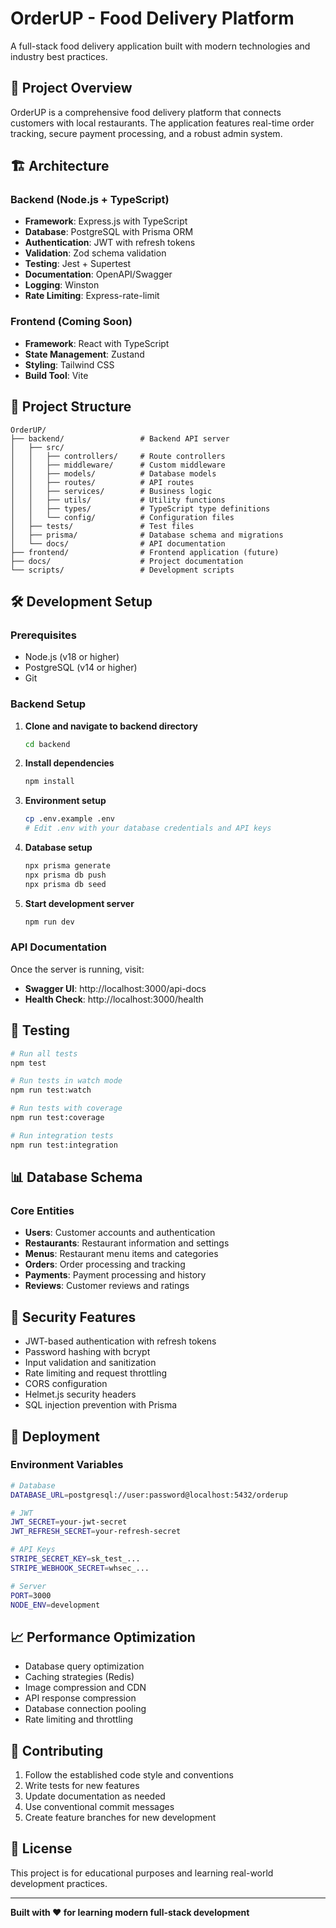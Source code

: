 # OrderUP - Food Delivery Platform

A full-stack food delivery application built with modern technologies and industry best practices.

## 🚀 Project Overview

OrderUP is a comprehensive food delivery platform that connects customers with local restaurants. The application features real-time order tracking, secure payment processing, and a robust admin system.

## 🏗️ Architecture

### Backend (Node.js + TypeScript)
- **Framework**: Express.js with TypeScript
- **Database**: PostgreSQL with Prisma ORM
- **Authentication**: JWT with refresh tokens
- **Validation**: Zod schema validation
- **Testing**: Jest + Supertest
- **Documentation**: OpenAPI/Swagger
- **Logging**: Winston
- **Rate Limiting**: Express-rate-limit

### Frontend (Coming Soon)
- **Framework**: React with TypeScript
- **State Management**: Zustand
- **Styling**: Tailwind CSS
- **Build Tool**: Vite

## 📁 Project Structure

```
OrderUP/
├── backend/                 # Backend API server
│   ├── src/
│   │   ├── controllers/     # Route controllers
│   │   ├── middleware/      # Custom middleware
│   │   ├── models/          # Database models
│   │   ├── routes/          # API routes
│   │   ├── services/        # Business logic
│   │   ├── utils/           # Utility functions
│   │   ├── types/           # TypeScript type definitions
│   │   └── config/          # Configuration files
│   ├── tests/               # Test files
│   ├── prisma/              # Database schema and migrations
│   └── docs/                # API documentation
├── frontend/                # Frontend application (future)
├── docs/                    # Project documentation
└── scripts/                 # Development scripts
```

## 🛠️ Development Setup

### Prerequisites
- Node.js (v18 or higher)
- PostgreSQL (v14 or higher)
- Git

### Backend Setup

1. **Clone and navigate to backend directory**
   ```bash
   cd backend
   ```

2. **Install dependencies**
   ```bash
   npm install
   ```

3. **Environment setup**
   ```bash
   cp .env.example .env
   # Edit .env with your database credentials and API keys
   ```

4. **Database setup**
   ```bash
   npx prisma generate
   npx prisma db push
   npx prisma db seed
   ```

5. **Start development server**
   ```bash
   npm run dev
   ```

### API Documentation
Once the server is running, visit:
- **Swagger UI**: http://localhost:3000/api-docs
- **Health Check**: http://localhost:3000/health

## 🧪 Testing

```bash
# Run all tests
npm test

# Run tests in watch mode
npm run test:watch

# Run tests with coverage
npm run test:coverage

# Run integration tests
npm run test:integration
```

## 📊 Database Schema

### Core Entities
- **Users**: Customer accounts and authentication
- **Restaurants**: Restaurant information and settings
- **Menus**: Restaurant menu items and categories
- **Orders**: Order processing and tracking
- **Payments**: Payment processing and history
- **Reviews**: Customer reviews and ratings

## 🔐 Security Features

- JWT-based authentication with refresh tokens
- Password hashing with bcrypt
- Input validation and sanitization
- Rate limiting and request throttling
- CORS configuration
- Helmet.js security headers
- SQL injection prevention with Prisma

## 🚀 Deployment

### Environment Variables
```bash
# Database
DATABASE_URL=postgresql://user:password@localhost:5432/orderup

# JWT
JWT_SECRET=your-jwt-secret
JWT_REFRESH_SECRET=your-refresh-secret

# API Keys
STRIPE_SECRET_KEY=sk_test_...
STRIPE_WEBHOOK_SECRET=whsec_...

# Server
PORT=3000
NODE_ENV=development
```

## 📈 Performance Optimization

- Database query optimization
- Caching strategies (Redis)
- Image compression and CDN
- API response compression
- Database connection pooling
- Rate limiting and throttling

## 🤝 Contributing

1. Follow the established code style and conventions
2. Write tests for new features
3. Update documentation as needed
4. Use conventional commit messages
5. Create feature branches for new development

## 📝 License

This project is for educational purposes and learning real-world development practices.

---

**Built with ❤️ for learning modern full-stack development**
